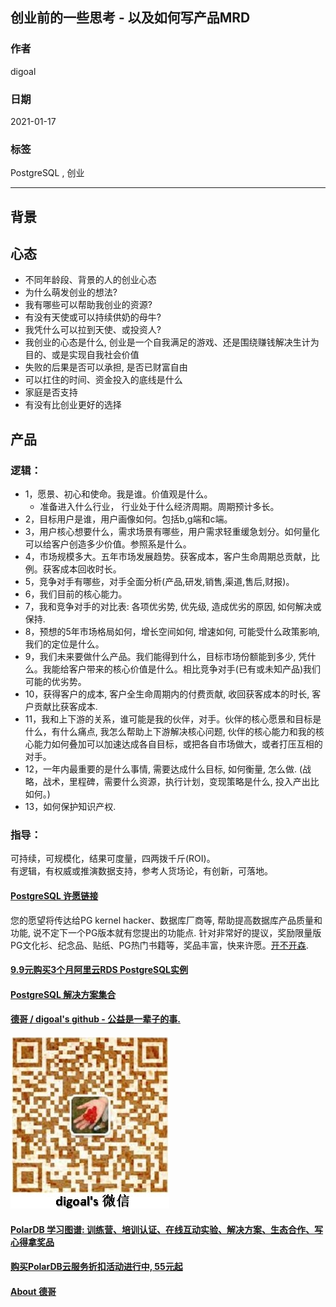 ## 创业前的一些思考 - 以及如何写产品MRD    
        
### 作者        
digoal        
        
### 日期        
2021-01-17        
        
### 标签        
PostgreSQL , 创业       
        
----        
        
## 背景     
  
## 心态     
- 不同年龄段、背景的人的创业心态
- 为什么萌发创业的想法?   
- 我有哪些可以帮助我创业的资源?   
- 有没有天使或可以持续供奶的母牛?   
- 我凭什么可以拉到天使、或投资人?  
- 我创业的心态是什么, 创业是一个自我满足的游戏、还是围绕赚钱解决生计为目的、或是实现自我社会价值  
- 失败的后果是否可以承担, 是否已财富自由  
- 可以扛住的时间、资金投入的底线是什么  
- 家庭是否支持  
- 有没有比创业更好的选择
  
## 产品  
### 逻辑：  
- 1，愿景、初心和使命。我是谁。价值观是什么。  
    - 准备进入什么行业， 行业处于什么经济周期。周期预计多长。     
- 2，目标用户是谁，用户画像如何。包括b,g端和c端。  
- 3，用户核心想要什么，需求场景有哪些，用户需求轻重缓急划分。如何量化可以给客户创造多少价值。参照系是什么。  
- 4，市场规模多大。五年市场发展趋势。获客成本，客户生命周期总贡献，比例。获客成本回收时长。  
- 5，竞争对手有哪些，对手全面分析(产品,研发,销售,渠道,售后,财报)。  
- 6，我们目前的核心能力。  
- 7，我和竞争对手的对比表: 各项优劣势, 优先级, 造成优劣的原因, 如何解决或保持.   
- 8，预想的5年市场格局如何，增长空间如何, 增速如何, 可能受什么政策影响, 我们的定位是什么。  
- 9，我们未来要做什么产品。我们能得到什么，目标市场份额能到多少, 凭什么。我能给客户带来的核心价值是什么。相比竞争对手(已有或未知产品)我们可能的优劣势。   
- 10，获得客户的成本, 客户全生命周期内的付费贡献, 收回获客成本的时长, 客户贡献比获客成本.   
- 11，我和上下游的关系，谁可能是我的伙伴，对手。伙伴的核心愿景和目标是什么，有什么痛点, 我怎么帮助上下游解决核心问题, 伙伴的核心能力和我的核心能力如何叠加可以加速达成各自目标，或把各自市场做大，或者打压互相的对手。  
- 12，一年内最重要的是什么事情, 需要达成什么目标, 如何衡量, 怎么做. (战略，战术，里程碑，需要什么资源，执行计划，变现策略是什么, 投入产出比如何。)   
- 13，如何保护知识产权.  
  
### 指导：  
可持续，可规模化，结果可度量，四两拨千斤(ROI)。  
有逻辑，有权威或推演数据支持，参考人货场论，有创新，可落地。  
   
  
#### [PostgreSQL 许愿链接](https://github.com/digoal/blog/issues/76 "269ac3d1c492e938c0191101c7238216")
您的愿望将传达给PG kernel hacker、数据库厂商等, 帮助提高数据库产品质量和功能, 说不定下一个PG版本就有您提出的功能点. 针对非常好的提议，奖励限量版PG文化衫、纪念品、贴纸、PG热门书籍等，奖品丰富，快来许愿。[开不开森](https://github.com/digoal/blog/issues/76 "269ac3d1c492e938c0191101c7238216").  
  
  
#### [9.9元购买3个月阿里云RDS PostgreSQL实例](https://www.aliyun.com/database/postgresqlactivity "57258f76c37864c6e6d23383d05714ea")
  
  
#### [PostgreSQL 解决方案集合](https://yq.aliyun.com/topic/118 "40cff096e9ed7122c512b35d8561d9c8")
  
  
#### [德哥 / digoal's github - 公益是一辈子的事.](https://github.com/digoal/blog/blob/master/README.md "22709685feb7cab07d30f30387f0a9ae")
  
  
![digoal's wechat](../pic/digoal_weixin.jpg "f7ad92eeba24523fd47a6e1a0e691b59")
  
  
#### [PolarDB 学习图谱: 训练营、培训认证、在线互动实验、解决方案、生态合作、写心得拿奖品](https://www.aliyun.com/database/openpolardb/activity "8642f60e04ed0c814bf9cb9677976bd4")
  
  
#### [购买PolarDB云服务折扣活动进行中, 55元起](https://www.aliyun.com/activity/new/polardb-yunparter?userCode=bsb3t4al "e0495c413bedacabb75ff1e880be465a")
  
  
#### [About 德哥](https://github.com/digoal/blog/blob/master/me/readme.md "a37735981e7704886ffd590565582dd0")
  
